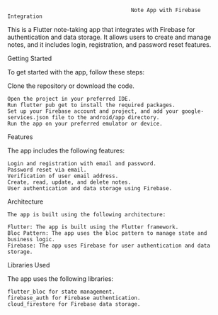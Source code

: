                                            Note App with Firebase Integration

This is a Flutter note-taking app that integrates with Firebase for authentication and data storage. It allows users to create and manage notes, and it includes login, registration, and password reset features.

Getting Started

To get started with the app, follow these steps:

Clone the repository or download the code.
    
    Open the project in your preferred IDE.
    Run flutter pub get to install the required packages.
    Set up your Firebase account and project, and add your google-services.json file to the android/app directory.
    Run the app on your preferred emulator or device.


Features
    
The app includes the following features:

    Login and registration with email and password.
    Password reset via email.
    Verification of user email address.
    Create, read, update, and delete notes.
    User authentication and data storage using Firebase.

Architecture

    The app is built using the following architecture:

    Flutter: The app is built using the Flutter framework.
    Bloc Pattern: The app uses the bloc pattern to manage state and business logic.
    Firebase: The app uses Firebase for user authentication and data storage.
    
Libraries Used

  The app uses the following libraries:

    flutter_bloc for state management.
    firebase_auth for Firebase authentication.
    cloud_firestore for Firebase data storage.
   
